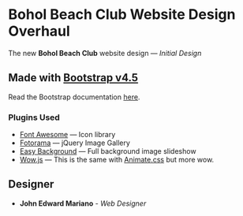 # Bohol Beach Club Website Design Overhaul
The new **Bohol Beach Club** website design — *Initial Design*

## Made with [Bootstrap v4.5](https://getbootstrap.com/)
Read the Bootstrap documentation [here](https://getbootstrap.com/docs/4.5/getting-started/introduction/).


### Plugins Used

* [Font Awesome](https://fontawesome.com/) — Icon library
* [Fotorama](https://fotorama.io/) — jQuery Image Gallery
* [Easy Background](https://github.com/eugeniosegala/easy_background) — Full background image slideshow
* [Wow.js](https://wowjs.uk/) — This is the same with [Animate.css](https://animate.style/) but more wow.

## Designer

* **John Edward Mariano** - *Web Designer*
